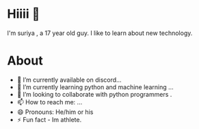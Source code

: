 # Hiiii 👋
I'm suriya , a 17 year old guy. I like to learn about new technology. 

# About
- 🔭 I’m currently available on discord...
- 🌱 I’m currently learning python and machine learning ...
- 👯 I’m looking to collaborate with  python programmers .
- 📫 How to reach me: ...
- 😄 Pronouns: He/him or his
- ⚡ Fun fact - Im athlete. 
